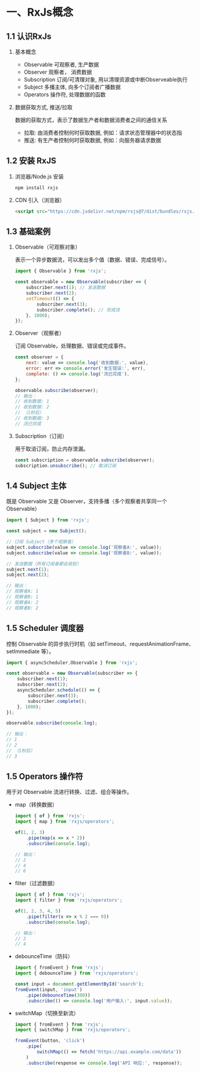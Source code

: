# 一、RxJs概念

## 1.1 认识RxJs

1. 基本概念
    - Observable 可观察者, 生产数据
    - Observer 观察者， 消费数据
    - Subscription 订阅/可清理对象, 用以清理资源或中断Observeable执行
    - Subject 多播主体, 向多个订阅者广播数据
    - Operators 操作符, 处理数据的函数

2. 数据获取方式, 推送/拉取

    数据的获取方式，表示了数据生产者和数据消费者之间的通信关系

    - 拉取: 由消费者控制何时获取数据, 例如：请求状态管理器中的状态指
    - 推送: 有生产者控制何时获取数据, 例如：向服务器请求数据


## 1.2 安装 RxJS

1. 浏览器/Node.js 安装

    ```sh
    npm install rxjs
    ```
2. CDN 引入（浏览器）

    ```html
    <script src="https://cdn.jsdelivr.net/npm/rxjs@7/dist/bundles/rxjs.umd.min.js"></script>
    ```

## 1.3 基础案例

1. Observable（可观察对象）
    
    表示一个异步数据流，可以发出多个值（数据、错误、完成信号）。

    ```js
    import { Observable } from 'rxjs';

    const observable = new Observable(subscriber => {
        subscriber.next(1); // 发送数据
        subscriber.next(2);
        setTimeout(() => {
            subscriber.next(3);
            subscriber.complete(); // 完成流
        }, 1000);
    });
    ```
2. Observer（观察者）

    订阅 Observable，处理数据、错误或完成事件。

    ```js
    const observer = {
        next: value => console.log('收到数据:', value),
        error: err => console.error('发生错误:', err),
        complete: () => console.log('流已完成'),
    };

    observable.subscribe(observer);
    // 输出：
    // 收到数据: 1
    // 收到数据: 2
    // （1秒后）
    // 收到数据: 3
    // 流已完成
    ```

3. Subscription（订阅）

    用于取消订阅，防止内存泄漏。

    ```js
    const subscription = observable.subscribe(observer);
    subscription.unsubscribe(); // 取消订阅
    ```
## 1.4 Subject 主体

既是 Observable 又是 Observer，支持多播（多个观察者共享同一个 Observable）

```js
import { Subject } from 'rxjs';

const subject = new Subject();

// 订阅 Subject（多个观察者）
subject.subscribe(value => console.log('观察者A:', value));
subject.subscribe(value => console.log('观察者B:', value));

// 发送数据（所有订阅者都会收到）
subject.next(1);
subject.next(2);

// 输出：
// 观察者A: 1
// 观察者B: 1
// 观察者A: 2
// 观察者B: 2
```

## 1.5 Scheduler 调度器

控制 Observable 的异步执行时机（如 setTimeout、requestAnimationFrame、setImmediate 等）。

```js
import { asyncScheduler,Observable } from 'rxjs';

const observable = new Observable(subscriber => {
    subscriber.next(1);
    subscriber.next(2);
    asyncScheduler.schedule(() => {
        subscriber.next(3);
        subscriber.complete();
    }, 1000);
});

observable.subscribe(console.log);

// 输出：
// 1
// 2
// （1秒后）
// 3
```

## 1.5 Operators 操作符

用于对 Observable 流进行转换、过滤、组合等操作。

- map（转换数据）

    ```js
    import { of } from 'rxjs';
    import { map } from 'rxjs/operators';

    of(1, 2, 3)
        .pipe(map(x => x * 2))
        .subscribe(console.log);

    // 输出：
    // 2
    // 4
    // 6
    ```
- filter（过滤数据）

    ```js
    import { of } from 'rxjs';
    import { filter } from 'rxjs/operators';

    of(1, 2, 3, 4, 5)
        .pipe(filter(x => x % 2 === 0))
        .subscribe(console.log);

    // 输出：
    // 2
    // 4
    ```
- debounceTime（防抖）

    ```js
    import { fromEvent } from 'rxjs';
    import { debounceTime } from 'rxjs/operators';

    const input = document.getElementById('search');
    fromEvent(input, 'input')
        .pipe(debounceTime(300))
        .subscribe(() => console.log('用户输入:', input.value));
    ```
- switchMap（切换至新流）

    ```js
    import { fromEvent } from 'rxjs';
    import { switchMap } from 'rxjs/operators';

    fromEvent(button, 'click')
        .pipe(
            switchMap(() => fetch('https://api.example.com/data'))
        )
        .subscribe(response => console.log('API 响应:', response));
    ```